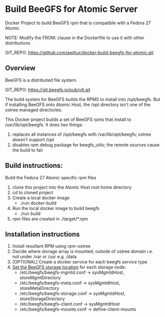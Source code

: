 # Build BeeGFS for Atomic Server
Docker Project to build BeeGFS rpm that is compatible with a Fedora 27 Atomic

NOTE: Modify the FROM: clause in the Dockerfile to use it with other distributions

GIT_REPO: https://github.com/awltux/docker-build-beegfs-for-atomic.git

## Overview
BeeGFS is a distributed file system.

GIT_REPO: https://git.beegfs.io/pub/v6.git

The build system for BeeGFS builds the RPMS to install into /opt/beegfs.
But if installing BeeGFS onto Atomic Host, the /opt directory isn't one 
of the ostree managed directories. 

This Docker project builds a set of BeeGFS rpms that install
to /usr/lib/opt/beegfs. It does two things:
1. replaces all instances of /opt/beegfs with /var/lib/opt/beegfs; ostree doesn't support /opt
2. disables rpm debug package for beegfs_utils; the remote sources cause the build to fail

## Build instructions:
Build the Fedora 27 Atomic specific rpm files  
1. clone this project into the Atomic Host root home directory
2. cd to cloned project
3. Create a local docker image
   * ./run docker-build
4. Run the local docker image to build beegfs
   * ./run build
5. rpm files are created in ./target/*.rpm

## Installation instructions
1. Install resultant RPM using rpm-ostree
2. Decide where storage array is mounted; outside of ostree domain i.e. not under /var or /usr e.g. /data
3. \[OPTIONAL] Create a docker service for each beegfs service type
4. [Set the BeeGFS storage location](https://www.beegfs.io/wiki/BasicConfigurationFirstStartup) for each storage node:
   * /etc/beegfs/beegfs-mgmtd.conf   -> sysMgmtdHost, storeMgmtDirectory
   * /etc/beegfs/beegfs-meta.conf    -> sysMgmtdHost, storeMetaDirectory
   * /etc/beegfs/beegfs-storage.conf -> sysMgmtdHost, storeStorageDirectory 
   * /etc/beegfs/beegfs-client.conf  -> sysMgmtdHost
   * /etc/beegfs/beegfs-mounts.conf  -> define-client-mounts
   
